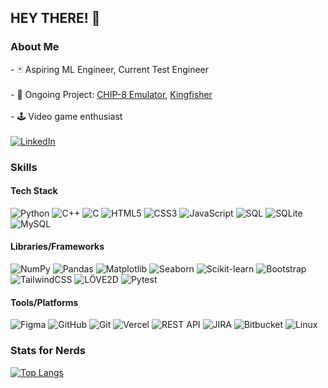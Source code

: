 ## HEY THERE! 👋

### About Me

\- 🃏 Aspiring ML Engineer, Current Test Engineer
\
\
\- 🎴 Ongoing Project: [CHIP-8 Emulator](https://github.com/Nemesis-12/chip8), [Kingfisher](https://github.com/Nemesis-12/kingfisher-chess)
\
\
\- 🕹️ Video game enthusiast
\
\
[![LinkedIn](https://img.shields.io/badge/-LinkedIn-0A66C2?style=for-the-badge&logo=linkedin&logoColor=white)](https://www.linkedin.com/in/fa-mohammed/)

### Skills

<!-- Programming Languages -->
#### Tech Stack
![Python](https://img.shields.io/badge/-Python-3776AB?style=for-the-badge&logo=python&logoColor=white)
![C++](https://img.shields.io/badge/-C++-00599C?style=for-the-badge&logo=cplusplus&logoColor=white)
![C](https://img.shields.io/badge/-C-A8B9CC?style=for-the-badge&logo=c&logoColor=black)
![HTML5](https://img.shields.io/badge/-HTML5-E34F26?style=for-the-badge&logo=html5&logoColor=white)
![CSS3](https://img.shields.io/badge/-CSS3-1572B6?style=for-the-badge&logo=css3&logoColor=white)
![JavaScript](https://img.shields.io/badge/-JavaScript-F7DF1E?style=for-the-badge&logo=javascript&logoColor=black)
![SQL](https://img.shields.io/badge/-SQL-4479A1?style=for-the-badge&logo=postgresql&logoColor=white)
![SQLite](https://img.shields.io/badge/-SQLite-003B57?style=for-the-badge&logo=sqlite&logoColor=white)
![MySQL](https://img.shields.io/badge/-MySQL-4479A1?style=for-the-badge&logo=mysql&logoColor=white)

<!-- Libraries/Frameworks -->
#### Libraries/Frameworks
![NumPy](https://img.shields.io/badge/-NumPy-013243?style=for-the-badge&logo=numpy&logoColor=white)
![Pandas](https://img.shields.io/badge/-Pandas-150458?style=for-the-badge&logo=pandas&logoColor=white)
![Matplotlib](https://img.shields.io/badge/-Matplotlib-34A853?style=for-the-badge&logo=python&logoColor=white)
![Seaborn](https://img.shields.io/badge/-Seaborn-2C5BB4?style=for-the-badge&logo=python&logoColor=white)
![Scikit-learn](https://img.shields.io/badge/-Scikit--learn-F7931E?style=for-the-badge&logo=scikitlearn&logoColor=white)
![Bootstrap](https://img.shields.io/badge/-Bootstrap-7952B3?style=for-the-badge&logo=bootstrap&logoColor=white)
![TailwindCSS](https://img.shields.io/badge/-TailwindCSS-06B6D4?style=for-the-badge&logo=tailwindcss&logoColor=white)
![LÖVE2D](https://img.shields.io/badge/-L%C3%96VE2D-8ACED2?style=for-the-badge&logo=lua&logoColor=black)
![Pytest](https://img.shields.io/badge/-Pytest-0A9EDC?style=for-the-badge&logo=python&logoColor=white)

<!-- Tools/Platforms -->
#### Tools/Platforms
![Figma](https://img.shields.io/badge/-Figma-F24E1E?style=for-the-badge&logo=figma&logoColor=white)
![GitHub](https://img.shields.io/badge/-GitHub-181717?style=for-the-badge&logo=github&logoColor=white)
![Git](https://img.shields.io/badge/-Git-F05032?style=for-the-badge&logo=git&logoColor=white)
![Vercel](https://img.shields.io/badge/-Vercel-000000?style=for-the-badge&logo=vercel&logoColor=white)
![REST API](https://img.shields.io/badge/-REST%20API-FF6F00?style=for-the-badge&logo=api&logoColor=white)
![JIRA](https://img.shields.io/badge/-JIRA-0052CC?style=for-the-badge&logo=jira&logoColor=white)
![Bitbucket](https://img.shields.io/badge/-Bitbucket-2684FF?style=for-the-badge&logo=bitbucket&logoColor=white)
![Linux](https://img.shields.io/badge/-Linux-FCC624?style=for-the-badge&logo=linux&logoColor=black)

### Stats for Nerds
[![Top Langs](https://github-readme-stats.vercel.app/api/top-langs/?username=Nemesis-12&layout=compact&theme=dark&title_color=D0FCB3&bg_color=2D2D2A)](https://github.com/anuraghazra/github-readme-stats)
